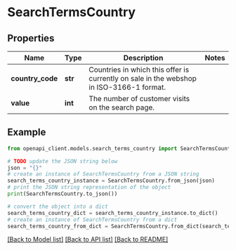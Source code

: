 # SearchTermsCountry


## Properties

Name | Type | Description | Notes
------------ | ------------- | ------------- | -------------
**country_code** | **str** | Countries in which this offer is currently on sale in the webshop in ISO-3166-1 format. | 
**value** | **int** | The number of customer visits on the search page. | 

## Example

```python
from openapi_client.models.search_terms_country import SearchTermsCountry

# TODO update the JSON string below
json = "{}"
# create an instance of SearchTermsCountry from a JSON string
search_terms_country_instance = SearchTermsCountry.from_json(json)
# print the JSON string representation of the object
print(SearchTermsCountry.to_json())

# convert the object into a dict
search_terms_country_dict = search_terms_country_instance.to_dict()
# create an instance of SearchTermsCountry from a dict
search_terms_country_from_dict = SearchTermsCountry.from_dict(search_terms_country_dict)
```
[[Back to Model list]](../README.md#documentation-for-models) [[Back to API list]](../README.md#documentation-for-api-endpoints) [[Back to README]](../README.md)


